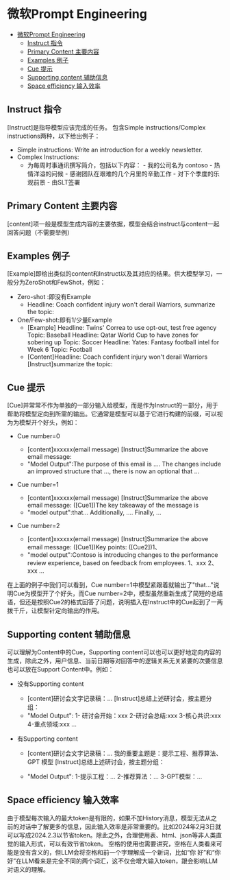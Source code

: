 #   微软Prompt Engineering

- [微软Prompt Engineering](#--prompt-engineering)
  * [Instruct 指令](#instruct---)
  * [Primary Content 主要内容](#primary-content-----)
  * [Examples 例子](#examples---)
  * [Cue 提示](#cue---)
  * [Supporting content 辅助信息](#supporting-content-----)
  * [Space efficiency 输入效率](#space-efficiency-----)

<small><i></i></small>


##  Instruct 指令

[Instruct]是指导模型应该完成的任务。
包含Simple instructions/Complex instructions两种，以下给出例子：

- Simple instructions: Write an introduction for a weekly newsletter.
- Complex Instructions:
  - 为每周时事通讯撰写简介，包括以下内容：
    \- 我的公司名为 contoso
    \- 热情洋溢的问候
    \- 感谢团队在艰难的几个月里的辛勤工作
    \- 对下个季度的乐观前景
    \- 由SLT签署

##  Primary Content 主要内容

[content]项一般是模型生成内容的主要依据，模型会结合instruct与content一起回答问题（不需要举例）

## Examples 例子

[Example]即给出类似的content和Instruct以及其对应的结果。供大模型学习，一般分为ZeroShot和FewShot，例如：

- Zero-shot :即没有Example
  - Headline: Coach confident injury won't derail Warriors, summarize the topic: 
- One/Few-shot:即有1/少量Example
  - [Example]
    Headline: Twins' Correa to use opt-out, test free agency
    Topic: Baseball
    Headline: Qatar World Cup to have zones for sobering up
    Topic: Soccer 
    Headline: Yates: Fantasy football intel for Week 6
    Topic: Football
  - [Content]Headline: Coach confident injury won't derail Warriors
    [Instruct]summarize the topic:

## Cue 提示

[Cue]并常常不作为单独的一部分输入给模型，而是作为Instruct的一部分，用于帮助将模型定向到所需的输出。它通常是模型可以基于它进行构建的前缀，可以视为为模型开个好头，例如：

- Cue number=0
  - [content]xxxxxx(email message)
    [Instruct]Summarize the above email message:
  - "Model Output":The purpose of this email is .... The changes include an improved structure that ..., there is now an optional that ...

- Cue number=1
  - [content]xxxxxx(email message)
    [Instruct]Summarize the above email message: ([Cue1])The key takeaway of the message is
  - "model output":that... Additionally, .... Finally, ...
- Cue number=2
  - [content]xxxxxx(email message)
    [Instruct]Summarize the above email message: 
    ([Cue1])Key points:
    ([Cue2])1、 
  - "model output":Contoso is introducing changes to the performance review experience, based on feedback from employees.
    1、xxx
    2、xxx
    ...

在上面的例子中我们可以看到，Cue number=1中模型紧跟着就输出了"that..."说明Cue为模型开了个好头，而Cue number=2中，模型虽然重新生成了简短的总结语，但还是按照Cue2的格式回答了问题，说明插入在Instruct中的Cue起到了一两拨千斤，让模型针定向输出的作用。

## Supporting content 辅助信息

可以理解为Content中的Cue，Supporting content可以也可以更好地定向内容的生成，除此之外，用户信息、当前日期等对回答中的逻辑关系无关紧要的次要信息也可以放在Support Content中。例如：

- 没有Supporting content

  - [content]研讨会文字记录稿：...
    [Instruct]总结上述研讨会，按主题分组：
  - "Model Output":
    1- 研讨会开始：xxx  2-研讨会总结:xxx  3-核心共识:xxx  4-重点领域:xxx ...

- 有Supporting content

  - [content]研讨会文字记录稿：...  我的重要主题是：提示工程、推荐算法、GPT 模型
    [Instruct]总结上述研讨会，按主题分组：
    
  - "Model Output":
    1-提示工程：...  2-推荐算法：...  3-GPT模型：...
    
## Space efficiency 输入效率 
由于模型每次输入的最大token是有限的，如果不加History消息，模型无法从之前的对话中了解更多的信息，因此输入效率是非常重要的。比如2024年2月3日就可以写成2024.2.3以节省token。除此之外，合理使用表、html、json等非人类直觉的输入形式，可以有效节省token。
空格的使用也需要讲究，空格在人类看来可能是没有含义的，但LLM会将空格和前一个字理解成一个新词，比如“你   好”和“你好”在LLM看来是完全不同的两个词汇，这不仅会增大输入token，跟会影响LLM对语义的理解。
